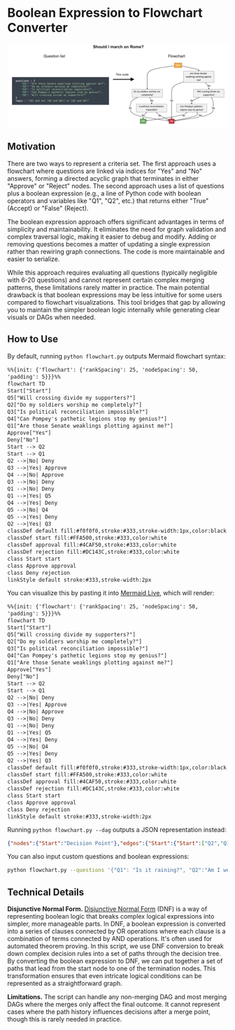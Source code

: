 # Boolean Expression to Flowchart Converter

![hero diagram](static/hero.png)


## Motivation

There are two ways to represent a criteria set. The first approach uses a flowchart where questions are linked via indices for "Yes" and "No" answers, forming a directed acyclic graph that terminates in either "Approve" or "Reject" nodes. The second approach uses a list of questions plus a boolean expression (e.g., a line of Python code with boolean operators and variables like "Q1", "Q2", etc.) that returns either "True" (Accept) or "False" (Reject).

The boolean expression approach offers significant advantages in terms of simplicity and maintainability. It eliminates the need for graph validation and complex traversal logic, making it easier to debug and modify. Adding or removing questions becomes a matter of updating a single expression rather than rewiring graph connections. The code is more maintainable and easier to serialize.

While this approach requires evaluating all questions (typically negligible with 6-20 questions) and cannot represent certain complex merging patterns, these limitations rarely matter in practice. The main potential drawback is that boolean expressions may be less intuitive for some users compared to flowchart visualizations. This tool bridges that gap by allowing you to maintain the simpler boolean logic internally while generating clear visuals or DAGs when needed.

## How to Use

By default, running `python flowchart.py` outputs Mermaid flowchart syntax:

```
%%{init: {'flowchart': {'rankSpacing': 25, 'nodeSpacing': 50, 'padding': 5}}}%%
flowchart TD
Start["Start"]
Q5["Will crossing divide my supporters?"]
Q2["Do my soldiers worship me completely?"]
Q3["Is political reconciliation impossible?"]
Q4["Can Pompey's pathetic legions stop my genius?"]
Q1["Are those Senate weaklings plotting against me?"]
Approve["Yes"]
Deny["No"]
Start --> Q2
Start --> Q1
Q2 -->|No| Deny
Q3 -->|Yes| Approve
Q4 -->|No| Approve
Q3 -->|No| Deny
Q1 -->|No| Deny
Q1 -->|Yes| Q5
Q4 -->|Yes| Deny
Q5 -->|No| Q4
Q5 -->|Yes| Deny
Q2 -->|Yes| Q3
classDef default fill:#f0f0f0,stroke:#333,stroke-width:1px,color:black
classDef start fill:#FFA500,stroke:#333,color:white
classDef approval fill:#4CAF50,stroke:#333,color:white
classDef rejection fill:#DC143C,stroke:#333,color:white
class Start start
class Approve approval
class Deny rejection
linkStyle default stroke:#333,stroke-width:2px
```

You can visualize this by pasting it into [Mermaid Live](https://mermaid.live), which will render:

```mermaid
%%{init: {'flowchart': {'rankSpacing': 25, 'nodeSpacing': 50, 'padding': 5}}}%%
flowchart TD
Start["Start"]
Q5["Will crossing divide my supporters?"]
Q2["Do my soldiers worship me completely?"]
Q3["Is political reconciliation impossible?"]
Q4["Can Pompey's pathetic legions stop my genius?"]
Q1["Are those Senate weaklings plotting against me?"]
Approve["Yes"]
Deny["No"]
Start --> Q2
Start --> Q1
Q2 -->|No| Deny
Q3 -->|Yes| Approve
Q4 -->|No| Approve
Q3 -->|No| Deny
Q1 -->|No| Deny
Q1 -->|Yes| Q5
Q4 -->|Yes| Deny
Q5 -->|No| Q4
Q5 -->|Yes| Deny
Q2 -->|Yes| Q3
classDef default fill:#f0f0f0,stroke:#333,stroke-width:1px,color:black
classDef start fill:#FFA500,stroke:#333,color:white
classDef approval fill:#4CAF50,stroke:#333,color:white
classDef rejection fill:#DC143C,stroke:#333,color:white
class Start start
class Approve approval
class Deny rejection
linkStyle default stroke:#333,stroke-width:2px
```

Running `python flowchart.py --dag` outputs a JSON representation instead:

```json
{"nodes":{"Start":"Decision Point"},"edges":{"Start":{"Start":["Q2","Q1"]},"Q5":{"No":["Q4"],"Yes":["Deny"]},"Q2":{"Yes":["Q3"],"No":["Deny"]},"Q4":{"No":["Approve"],"Yes":["Deny"]},"Q3":{"No":["Deny"],"Yes":["Approve"]},"Q1":{"No":["Deny"],"Yes":["Q5"]}},"terminal_nodes":{"Approve":"Yes","Deny":"No"}}
```

You can also input custom questions and boolean expressions:
```bash
python flowchart.py --questions '{"Q1": "Is it raining?", "Q2":"Am I wearing a raincoat?", "Q3":"Am I walking to work?", "Q4":"Are there places to shelter?"}' --expr "(Q1 and Q3) or (not Q2 and not Q4)"
```

## Technical Details

**Disjunctive Normal Form.** [Disjunctive Normal Form](https://en.wikipedia.org/wiki/Disjunctive_normal_form) (DNF) is a way of representing boolean logic that breaks complex logical expressions into simpler, more manageable parts. In DNF, a boolean expression is converted into a series of clauses connected by OR operations where each clause is a combination of terms connected by AND operations. It's often used for automated theorem proving. In this script, we use DNF conversion to break down complex decision rules into a set of paths through the decision tree. By converting the boolean expression to DNF, we can put together a set of paths that lead from the start node to one of the termination nodes. This transformation ensures that even intricate logical conditions can be represented as a straightforward graph.

**Limitations.** The script can handle any non-merging DAG and most merging DAGs where the merges only affect the final outcome. It cannot represent cases where the path history influences decisions after a merge point, though this is rarely needed in practice.
